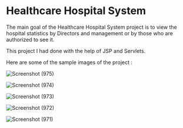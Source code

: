 # Healthcare Hospital System
The main goal of the Healthcare Hospital System project is to view the hospital statistics by Directors and management or by those who are authorized to see it.

This project I had done with the help of JSP and Servlets.

Here are some of the sample images of the project : 

![Screenshot (975)](https://github.com/pratik1507/Healthcare_Hospital_System/assets/110710381/ce97a15a-6c08-4c3f-b154-83ef2f30fdbf)

![Screenshot (974)](https://github.com/pratik1507/Healthcare_Hospital_System/assets/110710381/fdb491b1-c0e1-42a3-a3b9-812ebdfe9e0d)

![Screenshot (973)](https://github.com/pratik1507/Healthcare_Hospital_System/assets/110710381/c187cc1c-1fcd-4be6-9fc3-38bdcd281ab3)

![Screenshot (972)](https://github.com/pratik1507/Healthcare_Hospital_System/assets/110710381/ea6a14b9-5614-4074-9bee-610bf5ab199a)

![Screenshot (971)](https://github.com/pratik1507/Healthcare_Hospital_System/assets/110710381/81dc5f82-cadb-4460-9a26-48f6640c1edf)
